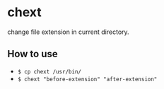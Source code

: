 # chext
change file extension in current directory.

## How to use
- `$ cp chext /usr/bin/`
- `$ chext "before-extension" "after-extension"`









